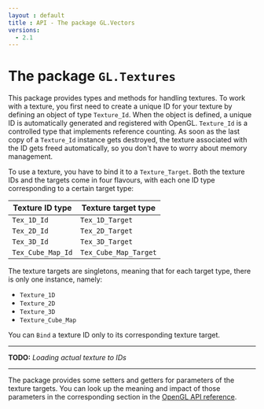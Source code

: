 ```yaml
---
layout : default
title : API - The package GL.Vectors
versions:
  - 2.1
---
```


# The package `GL.Textures`

This package provides types and methods for handling textures. To work with a
texture, you first need to create a unique ID for your texture by defining an object
of type `Texture_Id`. When the object is defined, a unique ID is automatically
generated and registered with OpenGL. `Texture_Id` is a controlled type that
implements reference counting. As soon as the last copy of a `Texture_Id` instance
gets destroyed, the texture associated with the ID gets freed automatically, so you
don't have to worry about memory management.

To use a texture, you have to bind it to a `Texture_Target`. Both the texture IDs
and the targets come in four flavours, with each one ID type corresponding to a
certain target type:

<table>
   <thead>
      <tr>
         <th>Texture ID type</th>
         <th>Texture target type</th>
      </tr>
   </thead>
   <tbody>
      <tr>
         <td><code>Tex_1D_Id</code></td>
         <td><code>Tex_1D_Target</code></td>
      </tr>
      <tr>
         <td><code>Tex_2D_Id</code></td>
         <td><code>Tex_2D_Target</code></td>
      </tr>
      <tr>
         <td><code>Tex_3D_Id</code></td>
         <td><code>Tex_3D_Target</code></td>
      </tr>
      <tr>
         <td><code>Tex_Cube_Map_Id</code></td>
         <td><code>Tex_Cube_Map_Target</code></td>
      </tr>
   </tbody>
</table>

The texture targets are singletons, meaning that for each target type, there is only
one instance, namely:

 * `Texture_1D`
 * `Texture_2D`
 * `Texture_3D`
 * `Texture_Cube_Map`

You can `Bind` a texture ID only to its corresponding texture target.

- - -

**TODO:** _Loading actual texture to IDs_

- - -

The package provides some setters and getters for parameters of the texture targets.
You can look up the meaning and impact of those parameters in the corresponding
section in the [OpenGL API reference](http://www.opengl.org/sdk/docs/man/xhtml/glTexParameter.xml).